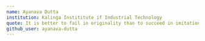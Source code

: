 ```yaml
---
name: Ayanava Dutta
institution: Kalinga Instititute if Industrial Technology
quote: It is better to fail in originality than to succeed in imitation
github_user: ayanava-dutta
---
```

